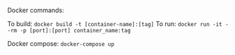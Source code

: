 Docker commands:

To build: `docker build -t [container-name]:[tag]`
To run: `docker run -it --rm -p [port]:[port] container_name:tag`

Docker compose: `docker-compose up`